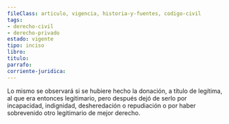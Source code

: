 ```yaml
---
fileClass: articulo, vigencia, historia-y-fuentes, codigo-civil
tags:
- derecho-civil
- derecho-privado
estado: vigente
tipo: inciso
libro:
titulo:
parrafo:
corriente-juridica:
---
```

Lo mismo se observará si se hubiere hecho la donación, a título de legítima, al que era entonces legitimario, pero después dejó de serlo por incapacidad, indignidad, desheredación o repudiación o por haber sobrevenido otro legitimario de mejor derecho.